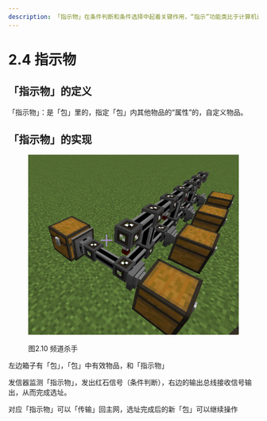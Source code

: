 ```yaml
---
description: 「指示物」在条件判断和条件选择中起着关键作用，“指示”功能类比于计算机语言中的"IF"
---
```


# 2.4 指示物

## 「指示物」的定义 <a href="#_toc137910915" id="_toc137910915"></a>

「指示物」：是「包」里的，指定「包」内其他物品的“属性”的，自定义物品。

## 「指示物」的实现 <a href="#_toc137910916" id="_toc137910916"></a>

<figure><img src="../.gitbook/assets/image (22).png" alt=""><figcaption><p>图2.10 频道杀手</p></figcaption></figure>

左边箱子有「包」，「包」中有效物品，和「指示物」

发信器监测「指示物」，发出红石信号（条件判断），右边的输出总线接收信号输出，从而完成选址。

对应「指示物」可以「传输」回主网，选址完成后的新「包」可以继续操作

## &#x20;<a href="#_toc137910915" id="_toc137910915"></a>
